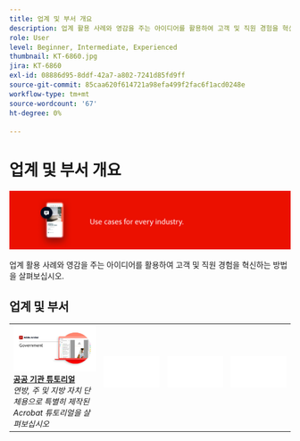 ```yaml
---
title: 업계 및 부서 개요
description: 업계 활용 사례와 영감을 주는 아이디어를 활용하여 고객 및 직원 경험을 혁신하는 방법을 살펴볼 수 있습니다
role: User
level: Beginner, Intermediate, Experienced
thumbnail: KT-6860.jpg
jira: KT-6860
exl-id: 08886d95-8ddf-42a7-a802-7241d85fd9ff
source-git-commit: 85caa620f614721a98efa499f2fac6f1acd0248e
workflow-type: tm+mt
source-wordcount: '67'
ht-degree: 0%

---
```


# 업계 및 부서 개요

![Acrobat 업계 이미지](../assets/Hero-Industry.png)

업계 활용 사례와 영감을 주는 아이디어를 활용하여 고객 및 직원 경험을 혁신하는 방법을 살펴보십시오.

## 업계 및 부서

<table style="table-layout:fixed">
<tr>
  <td>
    <a href="gov/gov-overview.md">
      <img alt="공공 기관 튜토리얼" src="../assets/Government.png" />
    </a>
    <div>
    <a href="gov/gov-overview.md"><strong>공공 기관 튜토리얼</strong></a>
    </div>
    <em>연방, 주 및 지방 자치 단체용으로 특별히 제작된 Acrobat 튜토리얼을 살펴보십시오</em>
    <br>
  </td>
  <td>
   <img alt="스페이서" src="../assets/Whitespacer.png" />
    <div>
    <br>
  </td>  
  <td>
   <img alt="스페이서" src="../assets/Whitespacer.png" />
    <div>
    <br>
  </td>
  <td>
   <img alt="스페이서" src="../assets/Whitespacer.png" />
    <div>
    <br>
  </td>
</tr>
</table>
